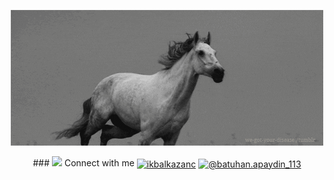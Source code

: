 <p align="center">
<img src="https://github.com/ikbalkazanc/Asp.NetCore-IdentityServer4/blob/master/images/horse.gif" alt="Logo">
</p>
<p align="center">
### <img src="https://media.giphy.com/media/LnQjpWaON8nhr21vNW/giphy.gif" height="32"></img> Connect with me 
<a href="https://www.linkedin.com/in/ikbalkazanc/" target="blank"><img align="center" src="https://img.shields.io/badge/linkedin-%230077B5.svg?&style=for-the-badge&logo=linkedin&logoColor=white" alt="ikbalkazanc" /></a>
<a href="https://ikbalkazanc.medium.com" target="blank"><img align="center" src="https://img.shields.io/badge/medium-%2312100E.svg?&style=for-the-badge&logo=medium&logoColor=white" alt="@batuhan.apaydin_113" /></a>
</p>
